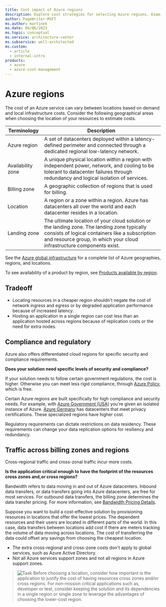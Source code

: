 ```yaml
---
title: Cost impact of Azure regions
description: Explore cost strategies for selecting Azure regions. Examine tradeoffs, compliance and regulatory issues, and traffic costs across billing zones and regions.
author: PageWriter-MSFT
ms.author: martinek
ms.date: 04/06/2023
ms.topic: conceptual
ms.service: architecture-center
ms.subservice: well-architected
ms.custom:
  - article
  - internal-intro
products:
  - azure
  - azure-cost-management
---
```


# Azure regions

The cost of an Azure service can vary between locations based on demand and local infrastructure costs. Consider the following geographical areas when choosing the location of your resources to estimate costs.

|Terminology|Description|
|---|---|
|Azure region|A set of datacenters deployed within a latency-defined perimeter and connected through a dedicated regional low-latency network. |
|Availability zone |A unique physical location within a region with independent power, network, and cooling to be tolerant to datacenter failures through redundancy and logical isolation of services.|
|Billing zone|A geographic collection of regions that is used for billing.|
|Location|A region or a zone within a region. Azure has datacenters all over the world and each datacenter resides in a location. |
|Landing zone|The ultimate location of your cloud solution or the landing zone. The landing zone typically consists of logical containers like a subscription and resource group, in which your cloud infrastructure components exist. |

See the [Azure global infrastructure](https://azure.microsoft.com/global-infrastructure) for a complete list of Azure geographies, regions, and locations.

To see availability of a product by region, see [Products available by region](https://azure.microsoft.com/global-infrastructure/services/).

## Tradeoff

- Locating resources in a cheaper region shouldn't negate the cost of network ingress and egress or by degraded application performance because of increased latency.
- Hosting an application in a single region can cost less than an application hosted across regions because of replication costs or the need for extra nodes.

## Compliance and regulatory
Azure also offers differentiated cloud regions for specific security and compliance requirements.

**Does your solution need specific levels of security and compliance?**
 
If your solution needs to follow certain government regulations, the cost is higher. Otherwise you can meet less rigid compliance, through [Azure Policy](/azure/governance/policy/overview), which is free.

Certain Azure regions are built specifically for high compliance and security needs. For example, with [Azure Government (USA)](/azure/azure-government/) you're given an isolated instance of Azure. [Azure Germany](https://azure.microsoft.com/global-infrastructure/germany/) has datacenters that meet privacy certifications. These specialized regions have higher cost.

Regulatory requirements can dictate restrictions on data residency. These requirements can change your data replication options for resiliency and redundancy.

## Traffic across billing zones and regions
Cross-regional traffic and cross-zonal traffic incur more costs.

**Is the application critical enough to have the footprint of the resources cross zones and,or cross regions?**

Bandwidth refers to data moving in and out of Azure datacenters. Inbound data transfers, or data transfers going into Azure datacenters, are free for most services. For outbound data transfers, the billing zone determines the data transfer pricing. For more information, see [Bandwidth Pricing Details](https://azure.microsoft.com/pricing/details/bandwidth/?cdn=disable).

Suppose you want to build a cost-effective solution by provisioning resources in locations that offer the lowest prices. The dependent resources and their users are located in different parts of the world. In this case, data transfers between locations add cost if there are meters tracking the volume of data moving across locations. The cost of transferring the data could offset any savings from choosing the cheapest location.
- The extra cross-regional and cross-zone costs don't apply to global services, such as Azure Active Directory.
- Not all Azure services support zones and not all regions in Azure support zones.

> ![Task](./images/i-best-practices.png) Before choosing a location, consider how important is the application to justify the cost of having resources cross zones and/or cross regions. For non-mission critical applications such as, developer or test, consider keeping the solution and its dependencies in a single region or single zone to leverage the advantages of choosing the lower-cost region.
